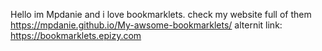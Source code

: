 Hello im Mpdanie and i love bookmarklets. 
check my website full of them 
https://mpdanie.github.io/My-awsome-bookmarklets/
alternit link: https://bookmarklets.epizy.com
